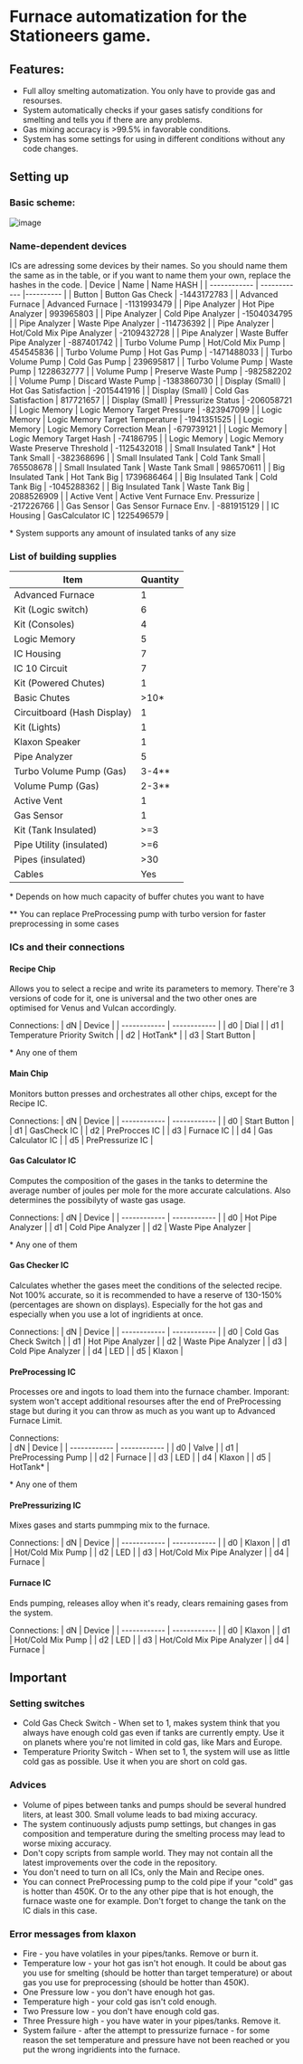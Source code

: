 # Furnace automatization for the Stationeers game.
## Features:
* Full alloy smelting automatization. You only have to provide gas and resourses.
* System automatically checks if your gases satisfy conditions for smelting and tells you if there are any problems.
* Gas mixing accuracy is >99.5% in favorable conditions.
* System has some settings for using in different conditions without any code changes.
## Setting up
### Basic scheme:
![image](https://github.com/user-attachments/assets/9d8dfada-adcd-4956-9a25-8a876ebbeae5)


### Name-dependent devices
ICs are adressing some devices by their names. So you should name them the same as in the table, or if you want to name them your own, replace the hashes in the code.
| Device       |  Name        | Name HASH |
| ------------ | ------------ |---------- |
| Button | Button Gas Check | -1443172783 |
| Advanced Furnace | Advanced Furnace | -1131993479 |
| Pipe Analyzer | Hot Pipe Analyzer | 993965803 |
| Pipe Analyzer | Cold Pipe Analyzer | -1504034795 |
| Pipe Analyzer | Waste Pipe Analyzer | -114736392 |
| Pipe Analyzer | Hot/Cold Mix Pipe Analyzer | -2109432728 |
| Pipe Analyzer | Waste Buffer Pipe Analyzer | -887401742 |
| Turbo Volume Pump | Hot/Cold Mix Pump | 454545836 |
| Turbo Volume Pump | Hot Gas Pump | -1471488033 |
| Turbo Volume Pump | Cold Gas Pump | 239695817 |
| Turbo Volume Pump | Waste Pump | 1228632777 |
| Volume Pump | Preserve Waste Pump | -982582202 |
| Volume Pump | Discard Waste Pump | -1383860730 |
| Display (Small) | Hot Gas Satisfaction | -2015441916 |
| Display (Small) | Cold Gas Satisfaction | 817721657 |
| Display (Small) | Pressurize Status | -206058721 |
| Logic Memory | Logic Memory Target Pressure | -823947099 |
| Logic Memory | Logic Memory Target Temperature | -1941351525 |
| Logic Memory | Logic Memory Correction Mean | -679739121 |
| Logic Memory | Logic Memory Target Hash | -74186795 |
| Logic Memory | Logic Memory Waste Preserve Threshold | -1125432018 |
| Small Insulated Tank* | Hot Tank Small | -382368696 |
| Small Insulated Tank | Cold Tank Small | 765508678 |
| Small Insulated Tank | Waste Tank Small | 986570611 |
| Big Insulated Tank | Hot Tank Big | 1739686464 |
| Big Insulated Tank | Cold Tank Big | -1045288362 |
| Big Insulated Tank | Waste Tank Big | 2088526909 |
| Active Vent | Active Vent Furnace Env. Pressurize | -217226766 |
| Gas Sensor | Gas Sensor Furnace Env. | -881915129 |
| IC Housing | GasCalculator IC | 1225496579 |

\* System supports any amount of insulated tanks of any size
### List of building supplies
| Item      |  Quantity        |
| ------------ | ------------ |
| Advanced Furnace | 1 |
| Kit (Logic switch) | 6 |
| Kit (Consoles) | 4 |
| Logic Memory | 5 |
| IC Housing | 7 |
| IC 10 Circuit | 7 |
| Kit (Powered Chutes) | 1 |
| Basic Chutes | >10* |
| Circuitboard (Hash Display) | 1 |
| Kit (Lights) | 1 |
| Klaxon Speaker | 1 |
| Pipe Analyzer | 5 |
| Turbo Volume Pump (Gas) | 3-4** |
| Volume Pump (Gas) | 2-3** |
| Active Vent | 1 |
| Gas Sensor | 1 |
| Kit (Tank Insulated) | >=3 |
| Pipe Utility (insulated) | >=6 |
| Pipes (insulated) | >30 |
| Cables | Yes |

\* Depends on how much capacity of buffer chutes you want to have

\** You can replace PreProcessing pump with turbo version for faster preprocessing in some cases
### ICs and their connections
#### Recipe Chip
Allows you to select a recipe and write its parameters to memory. There're 3 versions of code for it, one is universal and the two other ones are optimised for Venus and Vulcan accordingly.

Connections: 
| dN      |  Device        |
| ------------ | ------------ |
| d0 | Dial |
| d1 | Temperature Priority Switch |
| d2 | HotTank* |
| d3 | Start Button |

\* Any one of them
#### Main Chip
Monitors button presses and orchestrates all other chips, except for the Recipe IC.

Connections: 
| dN      |  Device        |
| ------------ | ------------ |
| d0 | Start Button |
| d1 | GasCheck IC |
| d2 | PreProcces IC |
| d3 | Furnace IC |
| d4 | Gas Calculator IC |
| d5 | PrePressurize IC |  
#### Gas Calculator IC
Computes the composition of the gases in the tanks to determine the average number of joules per mole for the more accurate calculations. Also determines the possibilyty of waste gas usage.

Connections: 
| dN      |  Device        |
| ------------ | ------------ |
| d0 | Hot Pipe Analyzer |
| d1 | Cold Pipe Analyzer |
| d2 | Waste Pipe Analyzer |

\* Any one of them
#### Gas Checker IC
Calculates whether the gases meet the conditions of the selected recipe. Not 100% accurate, so it is recommended to have a reserve of 130-150% (percentages are shown on displays). Especially for the hot gas and especially when you use a lot of ingridients at once.

Connections: 
| dN      |  Device        |
| ------------ | ------------ |
| d0 | Cold Gas Check Switch |
| d1 | Hot Pipe Analyzer |
| d2 | Waste Pipe Analyzer |
| d3 | Cold Pipe Analyzer |
| d4 | LED |
| d5 | Klaxon |
#### PreProcessing IC
Processes ore and ingots to load them into the furnace chamber. Imporant: system won't accept additional resourses after the end of PreProcessing stage but during it you can throw as much as you want up to Advanced Furnace Limit.

Connections:  
| dN      |  Device        |
| ------------ | ------------ |
| d0 | Valve |
| d1 | PreProcessing Pump |
| d2 | Furnace |
| d3 | LED |
| d4 | Klaxon |
| d5 | HotTank* |

\* Any one of them
#### PrePressurizing IC
Mixes gases and starts pummping mix to the furnace.

Connections: 
| dN      |  Device        |
| ------------ | ------------ |
| d0 | Klaxon |
| d1 | Hot/Cold Mix Pump |
| d2 | LED |
| d3 | Hot/Cold Mix Pipe Analyzer |
| d4 | Furnace |

#### Furnace IC
Ends pumping, releases alloy when it's ready, сlears remaining gases from the system.

Connections: 
| dN      |  Device        |
| ------------ | ------------ |
| d0 | Klaxon |
| d1 | Hot/Cold Mix Pump |
| d2 | LED |
| d3 | Hot/Cold Mix Pipe Analyzer |
| d4 | Furnace |    

## Important
### Setting switches
* Cold Gas Check Switch - When set to 1, makes system think that you always have enough cold gas even if tanks are currently empty. Use it on planets where you're not limited in cold gas, like Mars and Europe.
* Temperature Priority Switch  - When set to 1, the system will use as little cold gas as possible. Use it when you are short on cold gas.
### Advices
* Volume of pipes between tanks and pumps should be several hundred liters, at least 300. Small volume leads to bad mixing accuracy.
* The system continuously adjusts pump settings, but changes in gas composition and temperature during the smelting process may lead to worse mixing accuracy.
* Don't copy scripts from sample world. They may not contain all the latest improvements over the code in the repository.
* You don't need to turn on all ICs, only the Main and Recipe ones.
* You can connect PreProcessing pump to the cold pipe if your "cold" gas is hotter than 450K. Or to the any other pipe that is hot enough, the furnace waste one for example. Don't forget to change the tank on the IC dials in this case.
### Error messages from klaxon
* Fire - you have volatiles in your pipes/tanks. Remove or burn it.
* Temperature low - your hot gas isn't hot enough. It could be about gas you use for smelting (should be hotter than target temperature) or about gas you use for preprocessing (should be hotter than 450K).
* One Pressure low - you don't have enough hot gas.
* Temperature high - your cold gas isn't cold enough.
* Two Pressure low - you don't have enough cold gas.
* Three Pressure high - you have water in your pipes/tanks. Remove it.
* System failure - after the attempt to pressurize furnace - for some reason the set temperature and pressure have not been reached or you put the wrong ingridients into the furnace.

